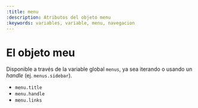 ```yaml
---
:title: menu
:description: Atributos del objeto menu
:keywords: variables, variable, menu, navegacion
---
```


# El objeto meu

Disponible a través de la variable global <code>menus</code>, ya sea iterando o usando un _handle_ (ej. <code>menus.sidebar</code>).

<ul>
  <li><code>menu.title</code></li>
  <li><code>menu.handle</code></li>
  <li><code>menu.links</code></li>
</ul>
